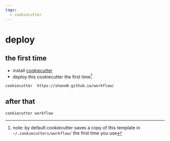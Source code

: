 ```yaml
---
tags:
  - cookiecutter 
---
```

# deploy

## the first time

- install [cookiecutter](https://github.com/cookiecutter/cookiecutter)
- deploy this cookiecutter the first time[^1]

```sh
cookiecutter  https://shane0.github.io/workflow/  
```

## after that

```sh
cookiecutter workflow 
```

[^1]: note: by default cookiecutter  saves a copy of this template in  `~/.cookiecutters/workflow/` the first time you use
